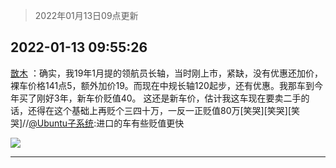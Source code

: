 > 2022年01月13日09点更新
<link rel="stylesheet" href="https://cdn.jsdelivr.net/gh/taotie6/sampleJSON@main/css/photo_show.css">
<meta name="referrer" content="no-referrer" />


 ## 2022-01-13 09:55:26 

 [㪚木](https://www.coolapk.com/feed/32786303?shareKey=MzMyMTEzOTI5ZTBlNjFkZjg3MmU~) ：确实，我19年1月提的领航员长轴，当时刚上市，紧缺，没有优惠还加价，裸车价格141点5，额外加价19。而现在中规长轴120起步，还有优惠。我那车到今年买了刚好3年，新车价贬值40。
这还是新车价，估计我这车现在要卖二手的话，还得在这个基础上再贬个三四十万<!--break-->，一反一正贬值80万[笑哭][笑哭][笑哭]//<a class="feed-link-uname" href="/u/Ubuntu子系统">@Ubuntu子系统</a>:进口的车有些贬值更快 

<div class="album">
<img class="img-item" src="http://image.coolapk.com/feed/2019/0515/09/1081091_3748_1897@180x122.gif" />
</div>

 ------- 

